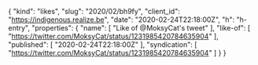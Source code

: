 {
  "kind": "likes",
  "slug": "2020/02/bh9fy",
  "client_id": "https://indigenous.realize.be",
  "date": "2020-02-24T22:18:00Z",
  "h": "h-entry",
  "properties": {
    "name": [
      "Like of @MoksyCat's tweet"
    ],
    "like-of": [
      "https://twitter.com/MoksyCat/status/1231985420784635904"
    ],
    "published": [
      "2020-02-24T22:18:00Z"
    ],
    "syndication": [
      "https://twitter.com/MoksyCat/status/1231985420784635904"
    ]
  }
}
